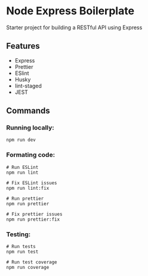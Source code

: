 # Node Express Boilerplate

Starter project for building a RESTful API using Express

## Features

- Express
- Prettier
- ESlint
- Husky
- lint-staged
- JEST

## Commands

### Running locally:
```
npm run dev
```

### Formating code:
```
# Run ESLint
npm run lint

# Fix ESLint issues
npm run lint:fix

# Run prettier
npm run prettier

# Fix prettier issues
npm run prettier:fix
```

### Testing:
```
# Run tests
npm run test

# Run test coverage
npm run coverage
```
